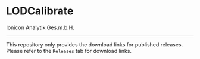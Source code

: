 LODCalibrate
============

Ionicon Analytik Ges.m.b.H.

______


This repository only provides the download links for published releases. Please refer to the `Releases` tab for download links.

